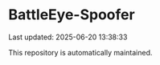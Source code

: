 # BattleEye-Spoofer

Last updated: 2025-06-20 13:38:33

This repository is automatically maintained.
